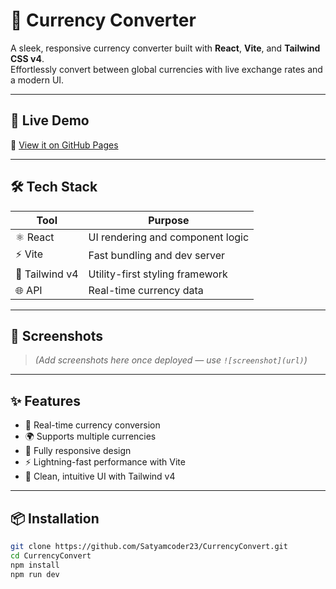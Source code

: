 # 💱 Currency Converter

A sleek, responsive currency converter built with **React**, **Vite**, and **Tailwind CSS v4**.  
Effortlessly convert between global currencies with live exchange rates and a modern UI.

---

## 🚀 Live Demo

🔗 [View it on GitHub Pages](https://satyamcoder23.github.io/CurrencyConvert/)

---

## 🛠️ Tech Stack

| Tool        | Purpose                          |
|-------------|----------------------------------|
| ⚛️ React     | UI rendering and component logic |
| ⚡ Vite      | Fast bundling and dev server     |
| 🎨 Tailwind v4 | Utility-first styling framework |
| 🌐 API       | Real-time currency data          |

---

## 📸 Screenshots

> *(Add screenshots here once deployed — use `![screenshot](url)`)*

---

## ✨ Features

- 🔄 Real-time currency conversion
- 🌍 Supports multiple currencies
- 📱 Fully responsive design
- ⚡ Lightning-fast performance with Vite
- 🎯 Clean, intuitive UI with Tailwind v4

---

## 📦 Installation

```bash
git clone https://github.com/Satyamcoder23/CurrencyConvert.git
cd CurrencyConvert
npm install
npm run dev
